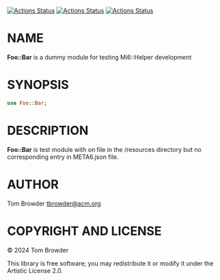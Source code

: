 [![Actions Status](https://github.com/tbrowder/Foo-Bar/actions/workflows/linux.yml/badge.svg)](https://github.com/tbrowder/Foo-Bar/actions) [![Actions Status](https://github.com/tbrowder/Foo-Bar/actions/workflows/macos.yml/badge.svg)](https://github.com/tbrowder/Foo-Bar/actions) [![Actions Status](https://github.com/tbrowder/Foo-Bar/actions/workflows/windows.yml/badge.svg)](https://github.com/tbrowder/Foo-Bar/actions)

NAME
====

**Foo::Bar** is a dummy module for testing Mi6::Helper development

SYNOPSIS
========

```raku
use Foo::Bar;
```

DESCRIPTION
===========

**Foo::Bar** is test module with on file in the /resources directory but no corresponding entry in META6.json file.

AUTHOR
======

Tom Browder <tbrowder@acm.org>

COPYRIGHT AND LICENSE
=====================

© 2024 Tom Browder

This library is free software; you may redistribute it or modify it under the Artistic License 2.0.

